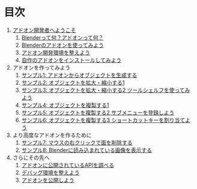 # 目次

1. [アドオン開発者へようこそ](body/chapter_01/SUMMARY.md)
   1. [Blenderって何？アドオンって何？](body/chapter_01/01_What_is_Blender_What_is_Add-on.md)
   2. [Blenderのアドオンを使ってみよう](body/chapter_01/02_Use_Blender_Add-on.md)
   3. [アドオン開発環境を整えよう](body/chapter_01/03_Prepare_Add-on_development_environment.md)
   4. [自作のアドオンをインストールしてみよう](body/chapter_01/04_Install_own_Add-on.md)
2. アドオンを作ってみよう
   1. [サンプル1: アドオンからオブジェクトを生成する](body/chapter_02/01_Sample_1_Create_object_from_Add-on.md)
   2. [サンプル2: オブジェクトを拡大・縮小する1](body/chapter_02/02_Sample_2_Scaling_object_1.md)
   3. [サンプル3: オブジェクトを拡大・縮小する2 ツールシェルフを使ってみよう](body/chapter_02/03_Sample_3_Scaling_object_2.md)
   4. [サンプル4: オブジェクトを複製する1](body/chapter_02/04_Sample_4_Replicate_object_1.md)
   5. [サンプル5: オブジェクトを複製する2 サブメニューを登録しよう](body/chapter_02/05_Sample_5_Replicate_object_2.md)
   6. [サンプル6: オブジェクトを複製する3 ショートカットキーを割り当てよう](body/chapter_02/06_Sample_6_Replicate_object_3.md)
3. より高度なアドオンを作るために
   1. [サンプル7: マウスの右クリックで面を削除する](body/chapter_03/01_Sample_7_Delete_face_by_mouse_click.md)
   2. [サンプル8: Blenderに読み込まれている画像を表示する](body/chapter_03/02_Sample_8_Display_images_loaded_by_Blender.md)
4. さらにその先へ
   1. [アドオンに公開されているAPIを調べる](body/chapter_04/01_Research_official_Blender_API_for_Add-on.md)
   2. [デバッグ環境を整えよう](body/chapter_04/02_Prepare_Add-on_debugging_environment.md)
   3. [アドオンを公開しよう](body/chapter_04/03_Publish_your_Add-on.md)
